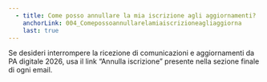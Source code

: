 ```yaml
---
  - title: Come posso annullare la mia iscrizione agli aggiornamenti?
    anchorLink: 004_Comepossoannullarelamiaiscrizioneagliaggiorna
    last: true
---
```


Se desideri interrompere la ricezione di comunicazioni e aggiornamenti da PA digitale 2026, usa il link “Annulla iscrizione” presente nella sezione finale di ogni email.